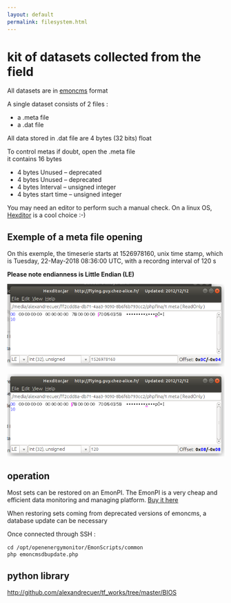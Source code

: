 ```yaml
---
layout: default
permalink: filesystem.html
---
```

# kit of datasets collected from the field

All datasets are in [emoncms](http://github.com/emoncms/emoncms) format

A single dataset consists of 2 files :
- a .meta file
- a .dat file

All data stored in .dat file are 4 bytes (32 bits) float

To control metas if doubt, open the .meta file	
it contains 16 bytes	
- 4 bytes	Unused – deprecated
- 4 bytes	Unused – deprecated
- 4 bytes	Interval – unsigned integer
- 4 bytes	start time – unsigned integer

You may need an editor to perform such a manual check. On a linux OS, [Hexditor](http://flying.guy.chez-alice.fr/HexditorFr.php) is a cool choice :-)

## Exemple of a meta file opening 
On this exemple, the timeserie starts at 1526978160, unix time stamp, which is Tuesday, 22-May-2018 08:36:00 UTC, with a recordng interval of 120 s

**Please note endianness is Little Endian (LE)**

![meta2](images/meta2.png)

![meta1](images/meta1.png)

## operation

Most sets can be restored on an EmonPI. 
The EmonPI is a very cheap and efficient data monitoring and managing platform. [Buy it here](https://shop.openenergymonitor.com/emonpi/)

When restoring sets coming from deprecated versions of emoncms, a database update can be necessary

Once connected through SSH :

```
cd /opt/openenergymonitor/EmonScripts/common
php emoncmsdbupdate.php
```

## python library

http://github.com/alexandrecuer/tf_works/tree/master/BIOS
